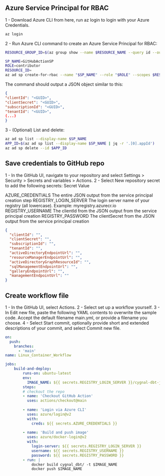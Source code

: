 ## Azure Service Principal for RBAC
1 - Download Azure CLI from here, run az login to login with your Azure Credentials.
```sh
az login
```

2 - Run Azure CLI command to create an Azure Service Principal for RBAC:
```sh
RESOURCE_GROUP_ID=$(az group show --name $RESOURCE_NAME --query id --output tsv)

SP_NAME=GitHubActionSP
ROLE=contributor 
RESOURCE_ID=
az ad sp create-for-rbac --name "$SP_NAME" --role "$ROLE" --scopes $RESOURCE_ID --json-auth
```

The command should output a JSON object similar to this:
```json
{
"clientId": "<GUID>",
"clientSecret": "<GUID>",
"subscriptionId": "<GUID>",
"tenantId": "<GUID>",
(...)
}
```

3 - (Optional) List and delete:
``` sh
az ad sp list --display-name $SP_NAME
APP_ID=$(az ad sp list --display-name $SP_NAME | jq -r '.[0].appId')
az ad sp delete --id $APP_ID
```

## Save credentials to GitHub repo
1 - In the GitHub UI, navigate to your repository and select Settings > Security > Secrets and variables > Actions.
2 - Select New repository secret to add the following secrets:
Secret          	    Value

AZURE_CREDENTIALS	    The entire JSON output from the service principal creation step
REGISTRY_LOGIN_SERVER	The login server name of your registry (all lowercase). Example: myregistry.azurecr.io
REGISTRY_USERNAME	    The clientId from the JSON output from the service principal creation
REGISTRY_PASSWORD	    The clientSecret from the JSON output from the service principal creation

```json
{
  "clientId": "",
  "clientSecret": "",
  "subscriptionId": "",
  "tenantId": "",
  "activeDirectoryEndpointUrl": "",
  "resourceManagerEndpointUrl": "",
  "activeDirectoryGraphResourceId": "",
  "sqlManagementEndpointUrl": "",
  "galleryEndpointUrl": "",
  "managementEndpointUrl": ""
}
```
## Create workflow file
1 - In the GitHub UI, select Actions.
2 - Select set up a workflow yourself.
3 - In Edit new file, paste the following YAML contents to overwrite the sample code. Accept the default filename main.yml, or provide a filename you choose.
4 - Select Start commit, optionally provide short and extended descriptions of your commit, and select Commit new file.
```yaml
on:
  push:
    branches:
      - 'main'
name: Linux_Container_Workflow

jobs:
    build-and-deploy:
        runs-on: ubuntu-latest
        env:
          IMAGE_NAME: ${{ secrets.REGISTRY_LOGIN_SERVER }}/cygnal-dbt-job:latest
        steps:
        # checkout the repo
        - name: 'Checkout GitHub Action'
          uses: actions/checkout@main
          
        - name: 'Login via Azure CLI'
          uses: azure/login@v2
          with:
            creds: ${{ secrets.AZURE_CREDENTIALS }}
        
        - name: 'Build and push image'
          uses: azure/docker-login@v2
          with:
            login-server: ${{ secrets.REGISTRY_LOGIN_SERVER }}
            username: ${{ secrets.REGISTRY_USERNAME }}
            password: ${{ secrets.REGISTRY_PASSWORD }}
        - run: |
            docker build cygnal_dbt/ -t $IMAGE_NAME
            docker push $IMAGE_NAME
```
